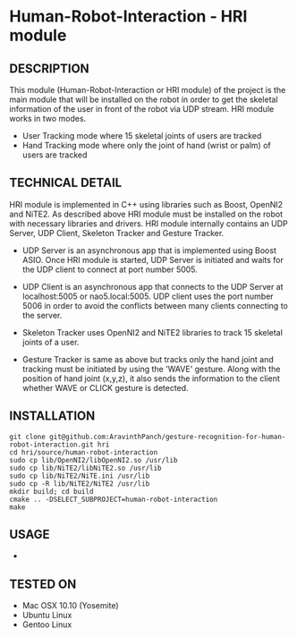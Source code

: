 Human-Robot-Interaction - HRI module
==================================================================

DESCRIPTION
--------------------------------------
This module (Human-Robot-Interaction or HRI module) of the project is the main module that will be installed on the robot in order to get the skeletal information of the user in front of the robot via UDP stream.
HRI module works in two modes.

- User Tracking mode where 15 skeletal joints of users are tracked
- Hand Tracking mode where only the joint of hand (wrist or palm) of users are tracked


TECHNICAL DETAIL
--------------------------------------
HRI module is implemented in C++ using libraries such as Boost, OpenNI2 and NiTE2.
As described above HRI module must be installed on the robot with necessary libraries and drivers.
HRI module internally contains an UDP Server, UDP Client, Skeleton Tracker and Gesture Tracker.

- UDP Server is an asynchronous app that is implemented using Boost ASIO.
Once HRI module is started, UDP Server is initiated and waits for the UDP client to connect at port number 5005.

- UDP Client is an asynchronous app that connects to the UDP Server at localhost:5005 or nao5.local:5005.
UDP client uses the port number 5006 in order to avoid the conflicts between many clients connecting to the server.

- Skeleton Tracker uses OpenNI2 and NiTE2 libraries to track 15 skeletal joints of a user.

- Gesture Tracker is same as above but tracks only the hand joint and tracking must be initiated by using the 'WAVE' gesture.
Along with the position of hand joint (x,y,z), it also sends the information to the client whether WAVE or CLICK gesture is detected.


INSTALLATION
--------------------------------------

```
git clone git@github.com:AravinthPanch/gesture-recognition-for-human-robot-interaction.git hri
cd hri/source/human-robot-interaction
sudo cp lib/OpenNI2/libOpenNI2.so /usr/lib
sudo cp lib/NiTE2/libNiTE2.so /usr/lib
sudo cp lib/NiTE2/NiTE.ini /usr/lib
sudo cp -R lib/NiTE2/NiTE2 /usr/lib
mkdir build; cd build
cmake .. -DSELECT_SUBPROJECT=human-robot-interaction
make
```



USAGE
--------------------------------------
-



TESTED ON
--------------------------------------
- Mac OSX 10.10 (Yosemite)
- Ubuntu Linux
- Gentoo Linux
